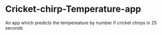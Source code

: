 # Cricket-chirp-Temperature-app
An app which predicts the tempereature by number if cricket chirps in 25 seconds
